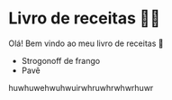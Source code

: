 # Livro de receitas :man_cook:

Olá! Bem vindo ao meu livro de receitas :wave:

- Strogonoff de frango
- Pavê


huwhuwehwuhwuirwhruwhrwhwrhuwr
